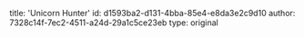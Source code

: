 title: 'Unicorn Hunter'
id: d1593ba2-d131-4bba-85e4-e8da3e2c9d10
author: 7328c14f-7ec2-4511-a24d-29a1c5ce23eb
type: original
